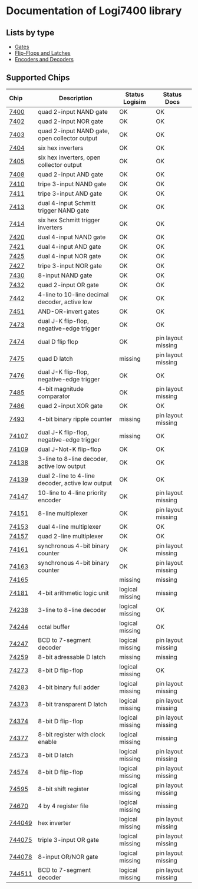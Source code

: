 # Documentation of Logi7400 library

## Lists by type

- [Gates](gates.md)
- [Flip-Flops and Latches](flip_flops.md)
- [Encoders and Decoders](encoders_decoders.md)


## Supported Chips

| Chip                | Description                                      | Status Logisim  | Status Docs        |
|:------------------- | ------------------------------------------------ | --------------- | ------------------ |
| [7400](7400.md)     | quad 2-input NAND gate                           | OK              | OK                 |
| [7402](7402.md)     | quad 2-input NOR gate                            | OK              | OK                 |
| [7403](7403.md)     | quad 2-input NAND gate, open collector output    | OK              | OK                 |
| [7404](7404.md)     | six hex inverters                                | OK              | OK                 |
| [7405](7405.md)     | six hex inverters, open collector output         | OK              | OK                 |
| [7408](7408.md)     | quad 2-input AND gate                            | OK              | OK                 |
| [7410](7410.md)     | tripe 3-input NAND gate                          | OK              | OK                 |
| [7411](7411.md)     | tripe 3-input AND gate                           | OK              | OK                 |
| [7413](7413.md)     | dual 4-input Schmitt trigger NAND gate           | OK              | OK                 |
| [7414](7414.md)     | six hex Schmitt trigger inverters                | OK              | OK                 |
| [7420](7420.md)     | dual 4-input NAND gate                           | OK              | OK                 |
| [7421](7421.md)     | dual 4-input AND gate                            | OK              | OK                 |
| [7425](7425.md)     | dual 4-input NOR gate                            | OK              | OK                 |
| [7427](7427.md)     | tripe 3-input NOR gate                           | OK              | OK                 |
| [7430](7430.md)     | 8-input NAND gate                                | OK              | OK                 |
| [7432](7432.md)     | quad 2-input OR gate                             | OK              | OK                 |
| [7442](7442.md)     | 4-line to 10-line decimal decoder, active low    | OK              | OK                 |
| [7451](7451.md)     | AND-OR-invert gates                              | OK              | OK                 |
| [7473](7473.md)     | dual J-K flip-flop, negative-edge trigger        | OK              | OK                 |
| [7474](7474.md)     | dual D flip flop                                 | OK              | pin layout missing |
| [7475](7475.md)     | quad D latch                                     | missing         | pin layout missing |
| [7476](7476.md)     | dual J-K flip-flop, negative-edge trigger        | OK              | OK                 |
| [7485](7485.md)     | 4-bit magnitude comparator                       | OK              | pin layout missing |
| [7486](7486.md)     | quad 2-input XOR gate                            | OK              | OK                 |
| [7493](7493.md)     | 4-bit binary ripple counter                      | missing         | pin layout missing |
| [74107](74107.md)   | dual J-K flip-flop, negative-edge trigger        | missing         | OK                 |
| [74109](74109.md)   | dual J-Not-K flip-flop                           | OK              | OK                 |
| [74138](74138.md)   | 3-line to 8-line decoder, active low output      | OK              | OK                 |
| [74139](74139.md)   | dual 2-line to 4-line decoder, active low output | OK              | OK                 |
| [74147](74147.md)   | 10-line to 4-line priority encoder               | OK              | pin layout missing |
| [74151](74151.md)   | 8-line multiplexer                               | OK              | pin layout missing |
| [74153](74153.md)   | dual 4-line multiplexer                          | OK              | OK                 |
| [74157](74157.md)   | quad 2-line multiplexer                          | OK              | OK                 |
| [74161](74161.md)   | synchronous 4-bit binary counter                 | OK              | pin layout missing |
| [74163](74163.md)   | synchronous 4-bit binary counter                 | OK              | pin layout missing |
| [74165](74165.md)   |                                                  | missing         | missing            |
| [74181](74181.md)   | 4-bit arithmetic logic unit                      | logical missing | missing            |
| [74238](74238.md)   | 3-line to 8-line decoder                         | logical missing | OK                 |
| [74244](74244.md)   | octal buffer                                     | logical missing | OK                 |
| [74247](74247.md)   | BCD to 7-segment decoder                         | logical missing | pin layout missing |
| [74259](74259.md)   | 8-bit adressable D latch                         | missing         | missing            |
| [74273](74273.md)   | 8-bit D flip-flop                                | logical missing | OK                 |
| [74283](74283.md)   | 4-bit binary full adder                          | logical missing | pin layout missing |
| [74373](74373.md)   | 8-bit transparent D latch                        | logical missing | pin layout missing |
| [74374](74374.md)   | 8-bit D flip-flop                                | logical missing | pin layout missing |
| [74377](74377.md)   | 8-bit register with clock enable                 | logical missing | missing            |
| [74573](74573.md)   | 8-bit D latch                                    | logical missing | pin layout missing |
| [74574](74574.md)   | 8-bit D flip-flop                                | logical missing | pin layout missing |
| [74595](74595.md)   | 8-bit shift register                             | logical missing | pin layout missing |
| [74670](74670.md)   | 4 by 4 register file                             | logical missing | missing            |
| [744049](744049.md) | hex inverter                                     | logical missing | pin layout missing |
| [744075](744075.md) | triple 3-input OR gate                           | logical missing | pin layout missing |
| [744078](744078.md) | 8-input OR/NOR gate                              | logical missing | pin layout missing |
| [744511](744511.md) | BCD to 7-segment decoder                         | logical missing | pin layout missing |
